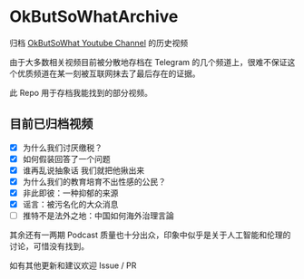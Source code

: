 # OkButSoWhatArchive

归档 [OkButSoWhat Youtube Channel](https://www.youtube.com/@OkButSoWhat/) 的历史视频

由于大多数相关视频目前被分散地存档在 Telegram 的几个频道上，很难不保证这个优质频道在某一刻被互联网抹去了最后存在的证据。

此 Repo 用于存档我能找到的部分视频。

## 目前已归档视频
- [x] 为什么我们讨厌缴税？
- [x] 如何假装回答了一个问题
- [x] 谁再乱说抽象话 我们就把他揪出来
- [x] 为什么我们的教育培育不出性感的公民？
- [x] 非此即彼：一种抑郁的来源
- [x] 谣言：被污名化的大众消息
- [ ] 推特不是法外之地：中国如何海外治理言論

其余还有一两期 Podcast 质量也十分出众，印象中似乎是关于人工智能和伦理的讨论，可惜没有找到。

如有其他更新和建议欢迎 Issue / PR
